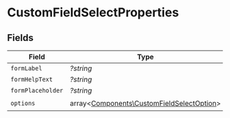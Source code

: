 # CustomFieldSelectProperties


## Fields

| Field                                                                                           | Type                                                                                            | Required                                                                                        | Description                                                                                     |
| ----------------------------------------------------------------------------------------------- | ----------------------------------------------------------------------------------------------- | ----------------------------------------------------------------------------------------------- | ----------------------------------------------------------------------------------------------- |
| `formLabel`                                                                                     | *?string*                                                                                       | :heavy_minus_sign:                                                                              | N/A                                                                                             |
| `formHelpText`                                                                                  | *?string*                                                                                       | :heavy_minus_sign:                                                                              | N/A                                                                                             |
| `formPlaceholder`                                                                               | *?string*                                                                                       | :heavy_minus_sign:                                                                              | N/A                                                                                             |
| `options`                                                                                       | array<[Components\CustomFieldSelectOption](../../Models/Components/CustomFieldSelectOption.md)> | :heavy_check_mark:                                                                              | N/A                                                                                             |